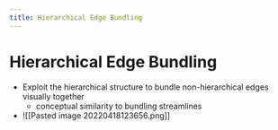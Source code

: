 ```yaml
---
title: Hierarchical Edge Bundling
---
```


# Hierarchical Edge Bundling
- Exploit the hierarchical structure to bundle non-hierarchical edges visually together  
	- conceptual similarity to bundling streamlines
- ![[Pasted image 20220418123656.png]]




